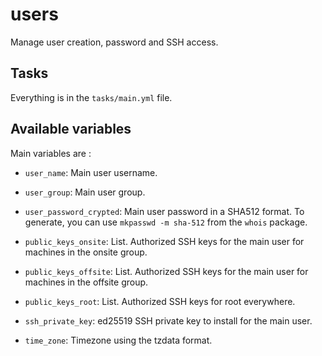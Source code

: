 # users

Manage user creation, password and SSH access.

## Tasks

Everything is in the `tasks/main.yml` file.

## Available variables

Main variables are :

* `user_name`:             Main user username.

* `user_group`:            Main user group.

* `user_password_crypted`: Main user password in a SHA512 format. To generate,
                           you can use `mkpasswd -m sha-512` from the `whois`
                           package.

* `public_keys_onsite`:    List. Authorized SSH keys for the main user for
                           machines in the onsite group.

* `public_keys_offsite`:   List. Authorized SSH keys for the main user for
                           machines in the offsite group.

* `public_keys_root`:      List. Authorized SSH keys for root everywhere.

* `ssh_private_key`:       ed25519 SSH private key to install for the main user.

* `time_zone`:             Timezone using the tzdata format.
